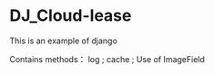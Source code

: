 # DJ_Cloud-lease
This is an example of django

Contains methods：
  log ;
  cache ;
  Use of ImageField
